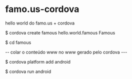 famo.us-cordova
===============

hello world do famo.us + cordova

$ cordova create famous hello.world.famous Famous

$ cd famous

-- colar o conteúdo www no www gerado pelo cordova --- 

$ cordova platform add android

$ cordova run android

